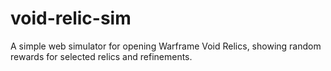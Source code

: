 # void-relic-sim
A simple web simulator for opening Warframe Void Relics, showing random rewards for selected relics and refinements.
